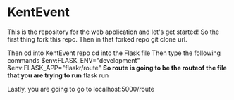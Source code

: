 # KentEvent
This is the repository for the web application and let's get started!
So the first thing fork this repo.
Then in that forked repo git clone url.

Then cd into KentEvent repo
cd into the Flask file
Then type the following commands
$env:FLASK_ENV="development"
&env:FLASK_APP="flaskr/route"
**So route is going to be the routeof the file that you are trying to run**
flask run

Lastly, you are going to go to localhost:5000/route
